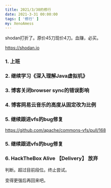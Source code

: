 ```yaml
---
title: 2021/3/30的修行
date: 2021-3-31 00:00:00
tags: [ '修行' ]
my: XenoAmess
---
```


shodan打折了。原价45刀现价4刀。血赚，必买。

https://shodan.io

### 1. 上班

### 2. 继续学习《深入理解Java虚拟机》

### 3. 博客关闭browser sync的错误影响

### 4. 博客网易云音乐的高度从固定改为比例

### 5. 继续跟进vfs的bug修复

https://github.com/apache/commons-vfs/pull/168

### 5. 继续跟进vfs的bug修复

### 6. HackTheBox Alive 【Delivery】 放弃

判断。超过目前段位。终止尝试。

变得更强后再回来吧。
